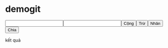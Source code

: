 # demogit
<!DOCTYPE html>
<html lang="en">
<head>
    <meta charset="UTF-8">
    <title>Title</title>
</head>
<body>
<table>
  <input type="number" id="a">
  <input type="number" id="b">
  <button onclick="cong()">Cộng</button>
  <button onclick="tru()">Trừ</button>
  <button onclick="nhan()">Nhân</button>
  <button onclick="chia()">Chia</button>

  <p id="end">kết quả</p>
  <script>
    function cong()
    {
      let a = +document.getElementById("a").value;
      let b = +document.getElementById("b").value;
      let tong = a + b;
      document.getElementById("end").innerHTML= tong;
    }
    function tru(){
      let a = +document.getElementById("a").value;
      let b = +document.getElementById("b").value;
      let tru = a - b ;

      document.getElementById("end").innerHTML = tru
    }
    function nhan() {
      let a = +document.getElementById("a").value;
      let b = +document.getElementById("b").value;
      let nhan = a * b;
      document.getElementById("end").innerHTML = nhan;
    }
    function  chia(){
      let a = +document.getElementById("a").value;
      let b = +document.getElementById("b").value;
      let chia = a / b;
      document.getElementById("end").innerHTML = chia;
    }
  </script>
</table>
</body>
</html>
